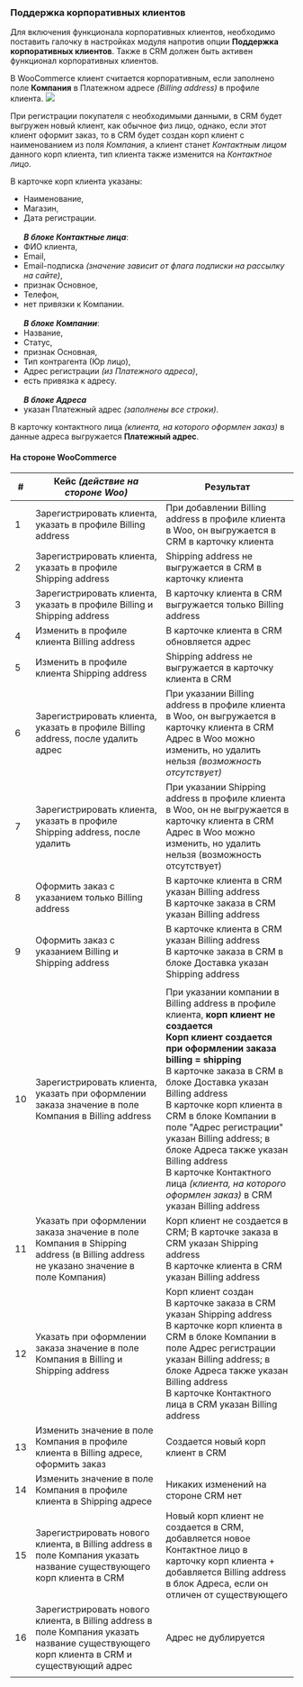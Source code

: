 ### Поддержка корпоративных клиентов

Для включения функционала корпоративных клиентов, необходимо поставить галочку в настройках модуля напротив опции **Поддержка корпоративных клиентов**. Также в CRM должен быть активен функционал корпоративных клиентов.

В WooCommerce клиент считается корпоративным, если заполнено поле **Компания** в Платежном адресе *(Billing address)* в профиле клиента.
![](https://lh3.googleusercontent.com/tIaEcm0EZkUoyphatT9k6B1tBtcf0icvLrjITR71jOj5i9pRDMXkP_fZI1jOYDbIywzat8IiYTKeF2CH712Gnu_998U5gnvaOZMKWHoExHkaGvXNEKcZJKQFl8jh-rVKgA_k2u5F=s0)

При регистрации покупателя с необходимыми данными, в CRM будет выгружен новый клиент, как обычное физ лицо, однако, если этот клиент оформит заказ, то в CRM будет создан корп клиент с наименованием из поля *Компания*, а клиент станет *Контактным лицом* данного корп клиента, тип клиента также изменится на *Контактное лицо*.

В карточке корп клиента указаны: 
- Наименование, 
- Магазин, 
- Дата регистрации. <br/><br/>
*__В блоке Контактные лица__*: 
- ФИО клиента, 
- Email, 
- Email-подписка *(значение зависит от флага подписки на рассылку на сайте)*,
- признак Основное, 
- Телефон, 
- нет привязки к Компании. <br/><br/>
 *__В блоке Компании__*: 
- Название, 
- Статус, 
- признак Основная, 
- Тип контрагента (Юр лицо), 
- Адрес регистрации *(из Платежного адреса)*, 
- есть привязка к адресу. <br/><br/>
 *__В блоке Адреса__*
- указан Платежный адрес *(заполнены все строки)*.

В карточку контактного лица *(клиента, на которого оформлен заказ)* в данные адреса выгружается **Платежный адрес**.

#### На стороне WooCommerce
| # | Кейс *(действие на стороне Woo)* | Результат |
|--|--|--|
|1| Зарегистрировать клиента, указать в профиле Billing address | При добавлении Billing address в профиле клиента в Woo, он выгружается в CRM в карточку клиента |
|2| Зарегистрировать клиента, указать в профиле Shipping address | Shipping address не выгружается в CRM в карточку клиента |
|3| Зарегистрировать клиента, указать в профиле Billing и Shipping address | В карточку клиента в CRM выгружается только Billing address |
|4| Изменить в профиле клиента Billing address | В карточке клиента в CRM обновляется адрес |
|5| Изменить в профиле клиента Shipping address | Shipping address не выгружается в карточку клиента в CRM |
|6| Зарегистрировать клиента, указать в профиле Billing address, после удалить адрес | При указании Billing address в профиле клиента в Woo, он выгружается в карточку клиента в CRM <br/> Адрес в Woo можно изменить, но удалить нельзя *(возможность отсутствует)* |
|7| Зарегистрировать клиента, указать в профиле Shipping address, после удалить | При указании Shipping address в профиле клиента в Woo, он не выгружается в карточку клиента в CRM <br/> Адрес в Woo можно изменить, но удалить нельзя (возможность отсутствует) |
|8| Оформить заказ с указанием только Billing address | В карточке клиента в CRM указан Billing address <br/> В карточке заказа в CRM указан Billing address |
|9| Оформить заказ с указанием Billing и Shipping address | В карточке клиента в CRM указан Billing address <br/> В карточке заказа в CRM в блоке Доставка указан Shipping address |
| |  |  |
|10| Зарегистрировать клиента, указать при оформлении заказа значение в поле Компания в Billing address | При указании компании в Billing address в профиле клиента, **корп клиент не создается** <br/> **Корп клиент создается при оформлении заказа** <br/> **billing = shipping** <br/> В карточке заказа в CRM в блоке Доставка указан Billing address <br/> В карточке корп клиента в CRM в блоке Компании в поле "Адрес регистрации" указан Billing address; в блоке Адреса также указан Billing address <br/> В карточке Контактного лица *(клиента, на которого оформлен заказ)* в CRM указан Billing address |
|11| Указать при оформлении заказа значение в поле Компания в Shipping address (в Billing address не указано значение в поле Компания) | Корп клиент не создается в CRM; В карточке заказа в CRM указан Shipping address <br/> В карточке клиента в CRM указан Billing address |
|12| Указать при оформлении заказа значение в поле Компания в Billing и Shipping address | Корп клиент создан <br/> В карточке заказа в CRM указан Shipping address <br/> В карточке корп клиента в CRM в блоке Компании в поле Адрес регистрации указан Billing address; в блоке Адреса также указан Billing address <br/> В карточке Контактного лица в CRM указан Billing address |
|13| Изменить значение в поле Компания в профиле клиента в Billing адресе, оформить заказ | Создается новый корп клиент в CRM |
|14| Изменить значение в поле Компания в профиле клиента в Shipping адресе | Никаких изменений на стороне CRM нет |
|15| Зарегистрировать нового клиента, в Billing address в поле Компания указать название существующего корп клиента в CRM | Новый корп клиент не создается в CRM, добавляется новое Контактное лицо в карточку корп клиента + добавляется Billing address в блок Адреса, если он отличен от существующего |
|16| Зарегистрировать нового клиента, в Billing address в поле Компания указать название существующего корп клиента в CRM и существующий адрес | Адрес не дублируется |
| |  |  |
